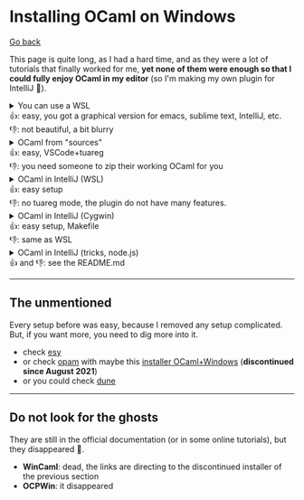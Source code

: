 # Installing OCaml on Windows

[Go back](..)

This page is quite long, as I had a hard time, and as they were a lot of tutorials that finally worked for me, **yet none of them were enough so that I could fully enjoy OCaml in my editor** (so I'm making my own plugin for IntelliJ 🚀).

<details class="details-e">
<summary>You can use a WSL<br>👍: easy, you got a graphical version for emacs, sublime text, IntelliJ, etc.<br> 👎: not beautiful, a bit blurry</summary>

This is Linux on Windows. Here is the tutorial to install a [WSL](https://docs.microsoft.com/en-us/windows/wsl/install-win10). Then you can install OCaml like you would on Linux.

```bash
sudo apt-get update && sudo apt-get install ocaml
# editor: sublime text
sudo apt-get install sublime-text
subl -c
# editor: emacs
sudo apt-get install emacs
emacs -c
# editor: IntelliJ
# ... get the tar.gz on their Website, tar xvf idea.tar.gz
# inside the bin folder, run the .sh
./idea.sh -c
```

But this won't work. You need to install [XMing](http://www.straightrunning.com/XmingNotes/), and [XMing fonts](http://www.straightrunning.com/XmingNotes/) first (links in "public domain"). Then, every time you need to use `-c` (graphical version), start XMing.
</details>

<details class="details-e">
<summary>OCaml from "sources"<br>
👍: easy, VSCode+tuareg<br> 👎: you need someone to zip their working OCaml for you</summary>

The original tutorial is [made by my teacher is here](http://web4.ensiie.fr/~christophe.mouilleron/Teaching/IPF-S2/install.html), but just in case, here is a copy.

1. Download [the zip for ocaml 4.08](https://chadok.info/~cmouille/ocaml_4-08.zip)
2. extract in `C:/`,
3. open a terminal
4. write `C:\ocaml\bin\ocamlc.exe -v` (expected: ocaml version)
5. write `PATH` in the Windows search bar (bottom left)
6. "edit environment variables" then  "Environment variables" button
8. In the first panel, click on `Path` then modify (right below)
10. add this entry: `C:\ocaml\bin\`
11. open a **new** terminal and write `ocamlc -v`
12. same output as `4.`

Then you can use it in any terminal, like in VSCode, using the tuareg mode plugin (as my teacher is explaining).
</details>

<details class="details-e">
<summary>OCaml in IntelliJ (WSL)<br>👍: easy setup<br> 👎: no tuareg mode, the plugin do not have many features.</summary>

You can install [OCaml plugin on IntelliJ](https://github.com/giraud/reasonml-idea-plugin), and compile using a WSL.

<details class="details-border">
<summary>Install a WSL</summary>

This is the official tutorial to [install a WSL](https://docs.microsoft.com/en-us/windows/wsl/install-win10), but if this looks complicated to you, here is what I did
* open the Windows Store
* enter "Debian" (or "Ubuntu")
* install it
* start it, once the initialization is done, you are good
</details>

To compile, simply click on "Terminal" (the Bar at the bottom, with Git/TODO/...). Click on the small caret-down icon and select Debian. Then, simply write your commands 🚀.

```bash
# install OCaml, once
$ sudo apt-get install ocaml
# check installed
$ ocaml --version
# compile
$ ocamlc src/hello_word.ml 
# run
$ ./a.out
Hello, World!
```

</details>

<details class="details-e">
<summary>OCaml in IntelliJ (Cygwin)<br>
👍: easy setup, Makefile<br> 👎: same as WSL</summary>

Download [Cygwin](https://cygwin.com/install.html).

* Next
* Install from the internet, Next
* Next, Next, Next
* Pick a link in the list, Next
* In view, select full

Now, you have to pick the **commands** you want, which means replacing "Skip" (in the column "New") with a version of the command. You should use the search bar.
I picked **make**, **ocaml**, opam (not required), **vim** (just in case), **wget** and **curl**. If you are planning to use opam, add `libclang` and `mingw[...]clang`. 

* Then process with the installation

Now, you should open a new terminal on Windows (ex: Powershell, cmd, ...) and write a command 

```bash
$ make -v
# GNU Make 4.3
# ...
```

You may have to restart your IDE (if you are using one), or your computer. If this is still not working, check that `C:/cygwin64/bin` is in the PATH.

> Now you can write a Makefile in IntelliJ, and compile using Make.
</details>

<details class="details-e">
<summary>OCaml in IntelliJ (tricks, node.js)<br>
👍 and 👎: see the README.md</summary>

The [tutorial for OCaml in IntelliJ/PHPStorm/... is here](https://github.com/memorize-code/jetbrains-ocaml-template).
</details>

<hr class="sl">

## The unmentioned

Every setup before was easy, because I removed any setup complicated. But, if you want more, you need to dig more into it.

* check [esy](https://esy.sh/)
* or check [opam](https://opam.ocaml.org/) with maybe this [installer OCaml+Windows](https://fdopen.github.io/opam-repository-mingw/installation/) (**discontinued since August 2021**)
* or you could check [dune](https://dune.build/)

<hr class="sr">

## Do not look for the ghosts

They are still in the official documentation (or in some online tutorials), but they disappeared 👻.

* **WinCaml**: dead, the links are directing to the discontinued installer of the previous section
* **OCPWin**: it disappeared
